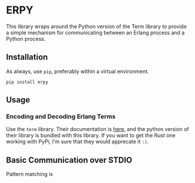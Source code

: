 # ERPY

This library wraps around the Python version of the Term library to provide
a simple mechanism for communicating between an Erlang process and a Python
process.

## Installation

As always, use `pip`, preferably within a virtual environment.

```
pip install erpy
```

## Usage

### Encoding and Decoding Erlang Terms

Use the `term` library. Their documentation is [here](https://pyrlang.github.io/Term/), 
and the python version of their library is bundled with this library. If you 
want to get the Rust one working with PyPi, I'm sure that they would apprecate 
it `:)`.

## Basic Communication over STDIO

Pattern matching is
